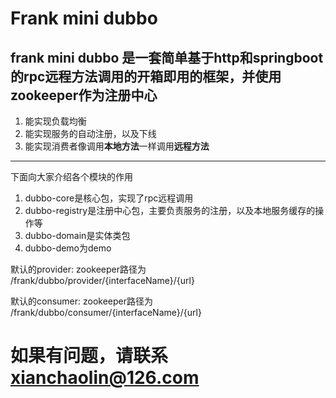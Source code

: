 # Frank mini dubbo

## frank mini dubbo 是一套简单基于http和springboot的rpc远程方法调用的开箱即用的框架，并使用zookeeper作为注册中心

1. 能实现负载均衡
2. 能实现服务的自动注册，以及下线
3. 能实现消费者像调用**本地方法**一样调用**远程方法**

---

下面向大家介绍各个模块的作用

1. dubbo-core是核心包，实现了rpc远程调用
2. dubbo-registry是注册中心包，主要负责服务的注册，以及本地服务缓存的操作等
3. dubbo-domain是实体类包
4. dubbo-demo为demo

默认的provider:  zookeeper路径为 /frank/dubbo/provider/{interfaceName}/{url}

默认的consumer:  zookeeper路径为 /frank/dubbo/consumer/{interfaceName}/{url}

# 如果有问题，请联系 xianchaolin@126.com